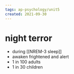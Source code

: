 ```yaml
---
tags: ap-psychology/unit5 
created: 2021-09-30
---
```


# night terror

- during [[NREM-3 sleep]]
- awaken frightened and alert
- 1 in 100 adults
- 1 in 30 children

<!---->